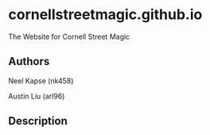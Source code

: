 # cornellstreetmagic.github.io
The Website for Cornell Street Magic

## Authors
Neel Kapse (nk458) 

Austin Liu (arl96)

## Description
